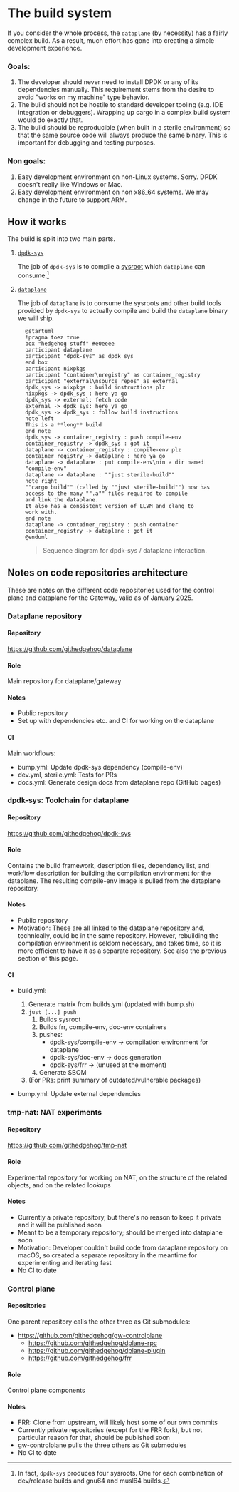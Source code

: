# The build system

If you consider the whole process, the `dataplane` (by necessity) has a fairly complex build.
As a result, much effort has gone into creating a simple development experience.

### Goals:

1. The developer should never need to install DPDK or any of its dependencies manually.
   This requirement stems from the desire to avoid "works on my machine" type behavior.
2. The build should not be hostile to standard developer tooling (e.g. IDE integration or debuggers).
   Wrapping up cargo in a complex build system would do exactly that.
3. The build should be reproducible (when built in a sterile environment) so that the same source code will always produce the same binary.
   This is important for debugging and testing purposes.

### Non goals:

1. Easy development environment on non-Linux systems.  Sorry.  DPDK doesn't really like Windows or Mac.
2. Easy development environment on non x86_64 systems.  We may change in the future to support ARM.

## How it works

The build is split into two main parts.

1. [`dpdk-sys`]
    
   The job of `dpdk-sys` is to compile a [sysroot](https://www.baeldung.com/linux/sysroot) which `dataplane` can consume.[^um-actually]

2. [`dataplane`]

   The job of `dataplane` is to consume the sysroots and other build tools provided by `dpdk-sys` to actually compile and build the `dataplane` binary we will ship.

<figure title="Build-system data-flow">

```puml
@startuml
!pragma toez true
box "hedgehog stuff" #e0eeee
participant dataplane
participant "dpdk-sys" as dpdk_sys
end box
participant nixpkgs
participant "container\nregistry" as container_registry
participant "external\nsource repos" as external
dpdk_sys -> nixpkgs : build instructions plz
nixpkgs -> dpdk_sys : here ya go
dpdk_sys -> external: fetch code
external -> dpdk_sys: here ya go
dpdk_sys -> dpdk_sys : follow build instructions 
note left
This is a **long** build
end note
dpdk_sys -> container_registry : push compile-env
container_registry -> dpdk_sys : got it
dataplane -> container_registry : compile-env plz
container_registry -> dataplane : here ya go
dataplane -> dataplane : put compile-env\nin a dir named "compile-env"
dataplane -> dataplane : ""just sterile-build""
note right
""cargo build"" (called by ""just sterile-build"") now has 
access to the many "".a"" files required to compile 
and link the dataplane.
It also has a consistent version of LLVM and clang to 
work with.
end note
dataplane -> container_registry : push container
container_registry -> dataplane : got it
@enduml
```
> Sequence diagram for dpdk-sys / dataplane interaction.
</figure>

[`dpdk-sys`]: https://github.com/githedgehog/dpdk-sys
[`dataplane`]: https://github.com/githedgehog/dataplane
[^um-actually]: In fact, `dpdk-sys` produces four sysroots.  One for each combination of dev/release builds and gnu64 and musl64 builds.

## Notes on code repositories architecture

These are notes on the different code repositories used for the control plane
and dataplane for the Gateway, valid as of January 2025.

### Dataplane repository

#### Repository

https://github.com/githedgehog/dataplane

#### Role

Main repository for dataplane/gateway

#### Notes

- Public repository
- Set up with dependencies etc. and CI for working on the dataplane

#### CI

Main workflows:

- bump.yml: Update dpdk-sys dependency (compile-env)
- dev.yml, sterile.yml: Tests for PRs
- docs.yml: Generate design docs from dataplane repo (GitHub pages)

### dpdk-sys: Toolchain for dataplane

#### Repository

https://github.com/githedgehog/dpdk-sys

#### Role

Contains the build framework, description files, dependency list, and workflow
description for building the compilation environment for the dataplane. The
resulting compile-env image is pulled from the dataplane repository.

#### Notes

- Public repository
- Motivation: These are all linked to the dataplane repository and,
  technically, could be in the same repository. However, rebuilding the
  compilation environment is seldom necessary, and takes time, so it is more
  efficient to have it as a separate repository. See also the previous section
  of this page.

#### CI

- build.yml:
    1. Generate matrix from builds.yml (updated with bump.sh)
    2. `just [...] push`
        1. Builds sysroot
        2. Builds frr, compile-env, doc-env containers
        3. pushes:
            - dpdk-sys/compile-env  -> compilation environment for dataplane
            - dpdk-sys/doc-env      -> docs generation
            - dpdk-sys/frr          -> (unused at the moment)
        4. Generate SBOM
    3. (For PRs: print summary of outdated/vulnerable packages)

- bump.yml: Update external dependencies

### tmp-nat: NAT experiments

#### Repository

https://github.com/githedgehog/tmp-nat

#### Role

Experimental repository for working on NAT, on the structure of the related
objects, and on the related lookups

#### Notes

- Currently a private repository, but there's no reason to keep it private and
  it will be published soon
- Meant to be a temporary repository; should be merged into dataplane soon
- Motivation: Developer couldn't build code from dataplane repository on macOS,
  so created a separate repository in the meantime for experimenting and
  iterating fast
- No CI to date

### Control plane

#### Repositories

One parent repository calls the other three as Git submodules:

- https://github.com/githedgehog/gw-controlplane
    - https://github.com/githedgehog/dplane-rpc
    - https://github.com/githedgehog/dplane-plugin
    - https://github.com/githedgehog/frr

#### Role

Control plane components

#### Notes

- FRR: Clone from upstream, will likely host some of our own commits
- Currently private repositories (except for the FRR fork), but not particular
  reason for that, should be published soon
- gw-controlplane pulls the three others as Git submodules
- No CI to date
